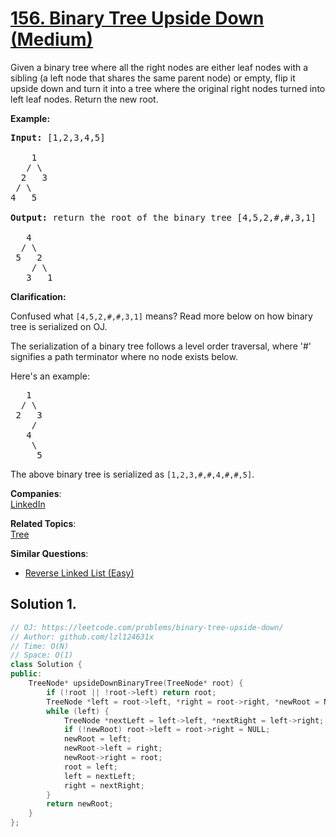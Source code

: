 # [156. Binary Tree Upside Down (Medium)](https://leetcode.com/problems/binary-tree-upside-down/)

<p>Given a binary tree where all the right nodes are either leaf nodes with a sibling (a left node that shares the same parent node) or empty, flip it upside down and turn it into a tree where the original right nodes turned into left leaf nodes. Return the new root.</p>

<p><strong>Example:</strong></p>

<pre><strong>Input: </strong>[1,2,3,4,5]

    1
   / \
  2   3
 / \
4   5

<strong>Output:</strong> return the root of the binary tree [4,5,2,#,#,3,1]

   4
  / \
 5   2
    / \
   3   1  
</pre>

<p><strong>Clarification:</strong></p>

<p>Confused what <code>[4,5,2,#,#,3,1<font face="monospace">]</font></code>&nbsp;means? Read more below on how binary tree is serialized on OJ.</p>

<p>The serialization of a binary tree follows a level order traversal, where '#' signifies a path terminator where no node exists below.</p>

<p>Here's an example:</p>

<pre>   1
  / \
 2   3
    /
   4
    \
     5
</pre>

<p>The above binary tree is serialized as <code>[1,2,3,#,#,4,#,#,5]</code>.</p>


**Companies**:  
[LinkedIn](https://leetcode.com/company/linkedin)

**Related Topics**:  
[Tree](https://leetcode.com/tag/tree/)

**Similar Questions**:
* [Reverse Linked List (Easy)](https://leetcode.com/problems/reverse-linked-list/)

## Solution 1.

```cpp
// OJ: https://leetcode.com/problems/binary-tree-upside-down/
// Author: github.com/lzl124631x
// Time: O(N)
// Space: O(1)
class Solution {
public:
    TreeNode* upsideDownBinaryTree(TreeNode* root) {
        if (!root || !root->left) return root;
        TreeNode *left = root->left, *right = root->right, *newRoot = NULL;
        while (left) {
            TreeNode *nextLeft = left->left, *nextRight = left->right;
            if (!newRoot) root->left = root->right = NULL;
            newRoot = left;
            newRoot->left = right;
            newRoot->right = root;
            root = left;
            left = nextLeft;
            right = nextRight;
        }
        return newRoot;
    }
};
```